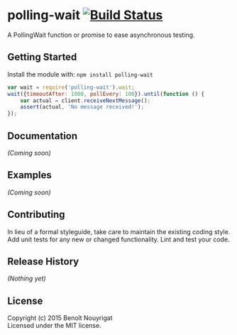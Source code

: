 # polling-wait [![Build Status](https://secure.travis-ci.org/bnouyrigat/polling-wait.png?branch=master)](http://travis-ci.org/bnouyrigat/polling-wait)

A PollingWait function or promise to ease asynchronous testing.

## Getting Started
Install the module with: `npm install polling-wait`

```javascript
var wait = require('polling-wait').wait;
wait({timeoutAfter: 1000, pollEvery: 100}).until(function () {
    var actual = client.receiveNextMessage();
    assert(actual, 'No message received!');
});
```

## Documentation
_(Coming soon)_

## Examples
_(Coming soon)_

## Contributing
In lieu of a formal styleguide, take care to maintain the existing coding style. Add unit tests for any new or changed functionality. Lint and test your code.

## Release History
_(Nothing yet)_

## License
Copyright (c) 2015 Benoît Nouyrigat  
Licensed under the MIT license.
